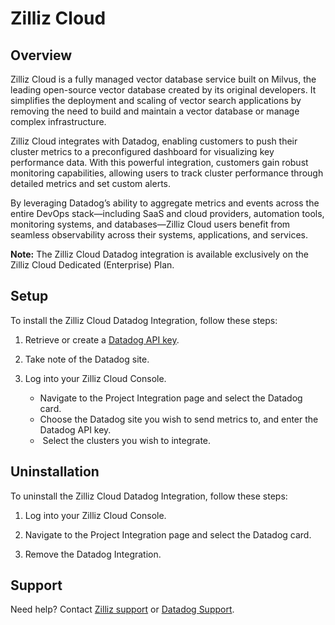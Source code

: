 # Zilliz Cloud

## Overview

Zilliz Cloud is a fully managed vector database service built on Milvus, the leading open-source vector database created by its original developers. It simplifies the deployment and scaling of vector search applications by removing the need to build and maintain a vector database or manage complex infrastructure.

Zilliz Cloud integrates with Datadog, enabling customers to push their cluster metrics to a preconfigured dashboard for visualizing key performance data. With this powerful integration, customers gain robust monitoring capabilities, allowing users to track cluster performance through detailed metrics and set custom alerts.

By leveraging Datadog’s ability to aggregate metrics and events across the entire DevOps stack—including SaaS and cloud providers, automation tools, monitoring systems, and databases—Zilliz Cloud users benefit from seamless observability across their systems, applications, and services.

**Note:** The Zilliz Cloud Datadog integration is available exclusively on the Zilliz Cloud Dedicated (Enterprise) Plan.


## Setup

To install the Zilliz Cloud Datadog Integration, follow these steps:

1. Retrieve or create a [Datadog API key][1]. 

2. Take note of the Datadog site. 

3. Log into your Zilliz Cloud Console. 

   - Navigate to the Project Integration page and select the Datadog card. 
   - Choose the Datadog site you wish to send metrics to, and enter the Datadog API key. 
   -  Select the clusters you wish to integrate.


## Uninstallation

To uninstall the Zilliz Cloud Datadog Integration, follow these steps: 

1. Log into your Zilliz Cloud Console. 

2. Navigate to the Project Integration page and select the Datadog card.

3. Remove the Datadog Integration.


## Support

Need help? Contact [Zilliz support][2]  or [Datadog Support][3].


[1]: https://docs.datadoghq.com/account_management/api-app-keys/
[2]: https://support.zilliz.com/
[3]: https://docs.datadoghq.com/help/